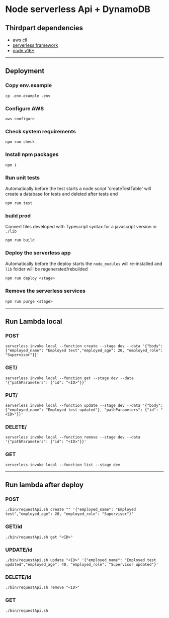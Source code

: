 # Node serverless Api + DynamoDB

## Thirdpart dependencies
* [aws cli](https://docs.aws.amazon.com/cli/latest/userguide/getting-started-install.html)
* [serverless framework](https://www.serverless.com/framework/docs/getting-started)
* [node v16+](https://nodejs.org/en/)

---

## Deployment
### Copy env.example
```shell
cp .env.example .env
```
### Configure AWS
```shell
aws configure
```
### Check system requirements
```shell
npm run check
```
### Install npm packages
```shell
npm i
```
### Run unit tests
Automatically before the test starts a node script 'createTestTable' will create a database for tests and deleted after tests end
```shell
npm run test
```

### build prod
Convert files developed with Typescript syntax for a javascript version in `./lib`
```shell
npm run build
```

### Deploy the serverless app
Automatically before the deploy starts the `node_modules` will re-installed and `lib` folder will be regenerated/rebuilded
```
npm run deploy <stage>
```

### Remove the serverless services
```
npm run purge <stage>
```

---
## Run Lambda local

### POST
```
serverless invoke local --function create --stage dev --data '{"body": {"employed_name": "Employed test","employed_age": 20, "employed_role": "Supervisor"}}'
```
### GET/<ID>
```
serverless invoke local --function get --stage dev --data '{"pathParameters": {"id": "<ID>"}}'
```
### PUT/<ID>
```
serverless invoke local --function update --stage dev --data '{"body": {"employed_name": "Employed test updated"}, "pathParameters": {"id": "<ID>"}}'
```
### DELETE/<ID>
```
serverless invoke local --function remove --stage dev --data '{"pathParameters": {"id": "<ID>"}}'
```
### GET
```
serverless invoke local --function list --stage dev
```

---
## Run lambda after deploy
### POST
```
./bin/requestApi.sh create "" '{"employed_name": "Employed test","employed_age": 20, "employed_role": "Supervisor"}'
```
### GET/id
```
./bin/requestApi.sh get "<ID>"
```
### UPDATE/id
```
./bin/requestApi.sh update "<ID>" '{"employed_name": "Employed test updated","employed_age": 40, "employed_role": "Supervisor updated"}'
```

### DELETE/id
```
./bin/requestApi.sh remove "<ID>"
```

### GET
```
./bin/requestApi.sh
```